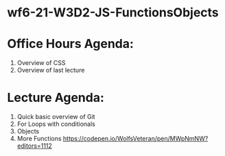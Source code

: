 # wf6-21-W3D2-JS-FunctionsObjects

# Office Hours Agenda:
1. Overview of CSS
2. Overview of last lecture

# Lecture Agenda:
1. Quick basic overview of Git
2. For Loops with conditionals
3. Objects
4. More Functions https://codepen.io/WolfsVeteran/pen/MWpNmNW?editors=1112